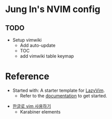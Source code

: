 # Jung In's NVIM config
## TODO 
* Setup vimwiki
  * Add auto-update
  * TOC
  * add vimwiki table keymap


# Reference
- Started with: A starter template for [LazyVim](https://github.com/LazyVim/LazyVim).
  - Refer to the [documentation](https://lazyvim.github.io/installation) to get started.
* [한글로 vim 사용하기](https://github.com/johngrib/simple_vim_guide/blob/master/md/with_korean.md)
  - Karabiner elements
